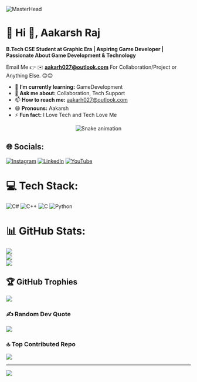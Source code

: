 ![MasterHead](https://static.vecteezy.com/system/resources/previews/002/220/354/large_2x/game-trendy-banner-vector.jpg)
# 💫 Hi 👋, Aakarsh Raj
**B.Tech CSE Student at Graphic Era | Aspiring Game Developer | Passionate About Game Development & Technology**

Email Me 👉 ✉️ **aakarh027@outlook.com** For Collaboration/Project or Anything Else. 😊😊

- 🌱 **I’m currently learning:** GameDevelopment
- 💬 **Ask me about:** Collaboration, Tech Support
- 📫 **How to reach me:** aakarh027@outlook.com
- 😄 **Pronouns:** Aakarsh
- ⚡ **Fun fact:** I Love Tech and Tech Love Me

 <!-- Snake Game Repo View -->

<div align="center">
  <img src="https://profile-readme-generator.com/assets/snake.svg" alt="Snake animation" />
</div>




## 🌐 Socials:
[![Instagram](https://img.shields.io/badge/Instagram-%23E4405F.svg?logo=Instagram&logoColor=white)](https://instagram.com/aakarsh.wtf) [![LinkedIn](https://img.shields.io/badge/LinkedIn-%230077B5.svg?logo=linkedin&logoColor=white)](https://linkedin.com/in/https://www.linkedin.com/in/aakarsh-raj-48612a362/) [![YouTube](https://img.shields.io/badge/YouTube-%23FF0000.svg?logo=YouTube&logoColor=white)](https://youtube.com/@UCODXgEemm_V3LDXOSacOl_w) 

# 💻 Tech Stack:
![C#](https://img.shields.io/badge/c%23-%23239120.svg?style=for-the-badge&logo=csharp&logoColor=white) ![C++](https://img.shields.io/badge/c++-%2300599C.svg?style=for-the-badge&logo=c%2B%2B&logoColor=white) ![C](https://img.shields.io/badge/c-%2300599C.svg?style=for-the-badge&logo=c&logoColor=white) ![Python](https://img.shields.io/badge/python-3670A0?style=for-the-badge&logo=python&logoColor=ffdd54)
# 📊 GitHub Stats:
![](https://github-readme-stats.vercel.app/api?username=imaakarsh&theme=dark&hide_border=false&include_all_commits=true&count_private=false)<br/>
![](https://nirzak-streak-stats.vercel.app/?user=imaakarsh&theme=dark&hide_border=false)<br/>
![](https://github-readme-stats.vercel.app/api/top-langs/?username=imaakarsh&theme=dark&hide_border=false&include_all_commits=true&count_private=false&layout=compact)

## 🏆 GitHub Trophies
![](https://github-profile-trophy.vercel.app/?username=imaakarsh&theme=default&no-frame=false&no-bg=true&margin-w=4)

### ✍️ Random Dev Quote
![](https://quotes-github-readme.vercel.app/api?type=horizontal&theme=radical)

### 🔝 Top Contributed Repo
![](https://github-contributor-stats.vercel.app/api?username=imaakarsh&limit=5&theme=dark&combine_all_yearly_contributions=true)

---
[![](https://visitcount.itsvg.in/api?id=imaakarsh&icon=0&color=0)](https://visitcount.itsvg.in)

<!-- Proudly created with GPRM ( https://gprm.itsvg.in ) -->
